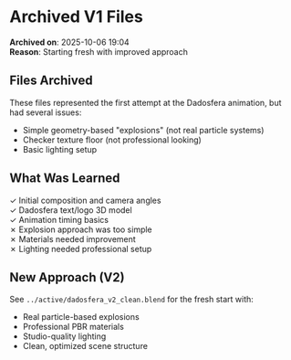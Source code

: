 # Archived V1 Files

**Archived on**: 2025-10-06 19:04  
**Reason**: Starting fresh with improved approach

## Files Archived

These files represented the first attempt at the Dadosfera animation, but had several issues:
- Simple geometry-based "explosions" (not real particle systems)
- Checker texture floor (not professional looking)
- Basic lighting setup

## What Was Learned

✓ Initial composition and camera angles  
✓ Dadosfera text/logo 3D model  
✓ Animation timing basics  
✗ Explosion approach was too simple  
✗ Materials needed improvement  
✗ Lighting needed professional setup  

## New Approach (V2)

See `../active/dadosfera_v2_clean.blend` for the fresh start with:
- Real particle-based explosions
- Professional PBR materials
- Studio-quality lighting
- Clean, optimized scene structure
